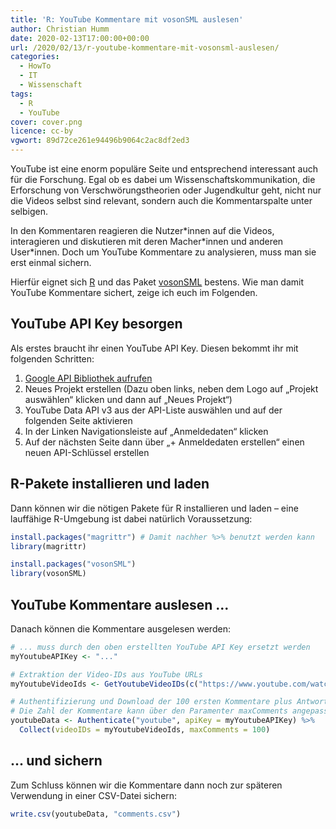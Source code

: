 ```yaml
---
title: 'R: YouTube Kommentare mit vosonSML auslesen'
author: Christian Humm
date: 2020-02-13T17:00:00+00:00
url: /2020/02/13/r-youtube-kommentare-mit-vosonsml-auslesen/
categories:
  - HowTo
  - IT
  - Wissenschaft
tags:
  - R
  - YouTube
cover: cover.png
licence: cc-by
vgwort: 89d72ce261e94496b9064c2ac8df2ed3
---
```

YouTube ist eine enorm populäre Seite und entsprechend interessant auch für die Forschung. Egal ob es dabei um Wissenschaftskommunikation, die Erforschung von Verschwörungstheorien oder Jugendkultur geht, nicht nur die Videos selbst sind relevant, sondern auch die Kommentarspalte unter selbigen.

In den Kommentaren reagieren die Nutzer\*innen auf die Videos, interagieren und diskutieren mit deren Macher\*innen und anderen User*innen. Doch um YouTube Kommentare zu analysieren, muss man sie erst einmal sichern.

Hierfür eignet sich [R][1] und das Paket [vosonSML][2] bestens. Wie man damit YouTube Kommentare sichert, zeige ich euch im Folgenden.

<!--more-->

## YouTube API Key besorgen

Als erstes braucht ihr einen YouTube API Key. Diesen bekommt ihr mit folgenden Schritten:

  1. [Google API Bibliothek aufrufen][3]
  2. Neues Projekt erstellen
    (Dazu oben links, neben dem Logo auf „Projekt auswählen“ klicken und dann auf „Neues Projekt“)
  3. YouTube Data API v3 aus der API-Liste auswählen und auf der folgenden Seite aktivieren
  4. In der Linken Navigationsleiste auf „Anmeldedaten“ klicken
  5. Auf der nächsten Seite dann über „+ Anmeldedaten erstellen“ einen neuen API-Schlüssel erstellen

## R-Pakete installieren und laden

Dann können wir die nötigen Pakete für R installieren und laden – eine lauffähige R-Umgebung ist dabei natürlich Voraussetzung:

```r
install.packages("magrittr") # Damit nachher %>% benutzt werden kann
library(magrittr)

install.packages("vosonSML")
library(vosonSML)
```

## YouTube Kommentare auslesen ...

Danach können die Kommentare ausgelesen werden:

```r
# ... muss durch den oben erstellten YouTube API Key ersetzt werden
myYoutubeAPIKey <- "..."

# Extraktion der Video-IDs aus YouTube URLs
myYoutubeVideoIds <- GetYoutubeVideoIDs(c("https://www.youtube.com/watch?v=X8RUxm5xmxA","https://www.youtube.com/watch?v=ENI84bjZCBo"))

# Authentifizierung und Download der 100 ersten Kommentare plus Antworten auf diese
# Die Zahl der Kommentare kann über den Paramenter maxComments angepasst werden
youtubeData <- Authenticate("youtube", apiKey = myYoutubeAPIKey) %>%
  Collect(videoIDs = myYoutubeVideoIds, maxComments = 100)
```

## ... und sichern

Zum Schluss können wir die Kommentare dann noch zur späteren Verwendung in einer CSV-Datei sichern:

```r
write.csv(youtubeData, "comments.csv")
```

 [1]: https://www.r-project.org/
 [2]: http://vosonlab.net/SocialMediaLab
 [3]: https://console.developers.google.com/apis/library
